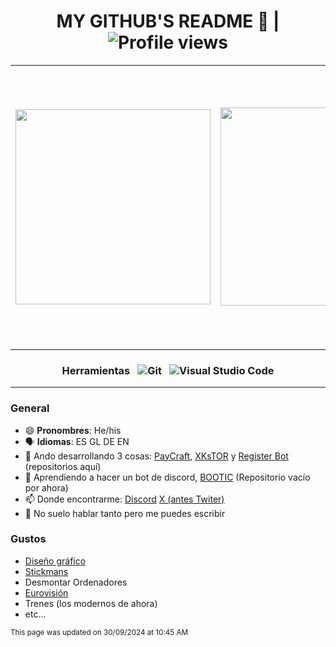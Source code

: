 <div align="center">

# MY GITHUB'S README 👋 | ![Profile views](https://komarev.com/ghpvc/?username=b0rrajo&color=blue)

<table>
  <tr>
  <td> 
  <img src="https://github-readme-stats.vercel.app/api?username=b0rrajo&show_icons=true&theme=dark" width="312"/>
  </td>
  <td>
  <img src="https://github-readme-stats.vercel.app/api/top-langs/?username=b0rrajo&layout=compact&theme=dark" width="317"/>
  </td>
  <td>
<p align="right">
  <picture> <img height="48" width="48" title="Javascript" src="https://skillicons.dev/icons?i=javascript" /> </picture>
    <picture> <img height="48" width="48" title="Node.js" src="https://skillicons.dev/icons?i=nodejs" /> </picture>
    <picture> <img height="48" width="48" title="C++" src="https://skillicons.dev/icons?i=cpp" /> </picture>
<p align="right">
  <picture> <img height="48" width="48" title="C#" src="https://skillicons.dev/icons?i=cs" /> </picture>
    <picture> <img height="48" width="48" title="Markdown" src="https://skillicons.dev/icons?i=markdown" /> </picture>
    <picture> <img height="48" width="48" title="Git" src="https://skillicons.dev/icons?i=git" /> </picture>
<p align="right">
  <picture> <img height="48" width="48" title="Linux" src="https://skillicons.dev/icons?i=linux" /> </picture>
    <picture> <img height="48" width="48" title="Windows" src="https://skillicons.dev/icons?i=windows" /> </picture>
  </p>
  </td>
  </tr>
</table>
</div>
<div align="center">

### Herramientas &ensp;![Git](https://img.shields.io/badge/-Git-3E2C00?style=flat-square&logo=Git) &ensp;![Visual Studio Code](https://img.shields.io/badge/-VsCode-2C2C32?style=flat-square&logo=visual-studio-code&logoColor=0078D7)
</div>

---
### General
- 😄 **Pronombres**: He/his
- 🗣️ **Idiomas**: ES GL DE EN
- 🔭 Ando desarrollando 3 cosas: [PayCraft](https://github.com/b0rrajo/PayCraft-Systems), [XKsTOR](https://github.com/b0rrajo/XKsTOR) y [Register Bot](https://github.com/b0rrajo/Register-Bot) (repositorios aquí)
- 🌱 Aprendiendo a hacer un bot de discord, [BOOTIC](https://github.com/b0rrajo/BOTTIC) (Repositorio vacío por ahora)
- 📫 Donde encontrarme: [Discord](https://discordapp.com/users/698132997601361970) [X (antes Twiter)](https://x.com/b0rrajo)
- 💬 No suelo hablar tanto pero me puedes escribir
### Gustos
- [Diseño gráfico](https://github.com/b0rrajo/b0rrajo/blob/main/IMG_0128.JPG)
- [Stickmans](https://avatars.githubusercontent.com/u/119629992?s=400&u=11701dad86735a89b1f1000710f09ecc6a9f2fbf&v=4)
- Desmontar Ordenadores
- [Eurovisión](https://eurovision.tv)
- Trenes (los modernos de ahora)
- etc...
    
<sub>This page was updated on 30/09/2024 at 10:45 AM</sub>

<!--
**b0rrajo/b0rrajo** is a ✨ _special_ ✨ repository because its `README.md` (this file) appears on your GitHub profile.

Here are some ideas to get you started:

- 🔭 I’m currently working on ...
- 🌱 I’m currently learning ...
- 👯 I’m looking to collaborate on ...
- 🤔 I’m looking for help with ...
- 💬 Ask me about ...
- 📫 How to reach me: ...
- 😄 Pronouns: ...
- ⚡ Fun fact: ...
-->
